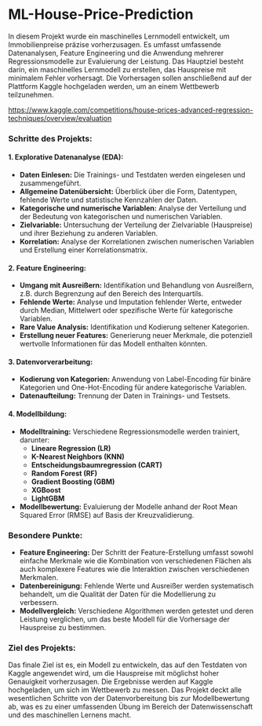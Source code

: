 # ML-House-Price-Prediction
In diesem Projekt wurde ein maschinelles Lernmodell entwickelt, um Immobilienpreise präzise vorherzusagen. Es umfasst umfassende Datenanalysen, Feature Engineering und die Anwendung mehrerer Regressionsmodelle zur Evaluierung der Leistung. 
Das Hauptziel besteht darin, ein maschinelles Lernmodell zu erstellen, das Hauspreise mit minimalem Fehler vorhersagt. Die Vorhersagen sollen anschließend auf der Plattform Kaggle hochgeladen werden, um an einem Wettbewerb teilzunehmen.

https://www.kaggle.com/competitions/house-prices-advanced-regression-techniques/overview/evaluation


### Schritte des Projekts:

#### 1. **Explorative Datenanalyse (EDA):**
   - **Daten Einlesen:** Die Trainings- und Testdaten werden eingelesen und zusammengeführt.
   - **Allgemeine Datenübersicht:** Überblick über die Form, Datentypen, fehlende Werte und statistische Kennzahlen der Daten.
   - **Kategorische und numerische Variablen:** Analyse der Verteilung und der Bedeutung von kategorischen und numerischen Variablen.
   - **Zielvariable:** Untersuchung der Verteilung der Zielvariable (Hauspreise) und ihrer Beziehung zu anderen Variablen.
   - **Korrelation:** Analyse der Korrelationen zwischen numerischen Variablen und Erstellung einer Korrelationsmatrix.

#### 2. **Feature Engineering:**
   - **Umgang mit Ausreißern:** Identifikation und Behandlung von Ausreißern, z.B. durch Begrenzung auf den Bereich des Interquartils.
   - **Fehlende Werte:** Analyse und Imputation fehlender Werte, entweder durch Median, Mittelwert oder spezifische Werte für kategorische Variablen.
   - **Rare Value Analysis:** Identifikation und Kodierung seltener Kategorien.
   - **Erstellung neuer Features:** Generierung neuer Merkmale, die potenziell wertvolle Informationen für das Modell enthalten könnten.

#### 3. **Datenvorverarbeitung:**
   - **Kodierung von Kategorien:** Anwendung von Label-Encoding für binäre Kategorien und One-Hot-Encoding für andere kategorische Variablen.
   - **Datenaufteilung:** Trennung der Daten in Trainings- und Testsets.

#### 4. **Modellbildung:**
   - **Modelltraining:** Verschiedene Regressionsmodelle werden trainiert, darunter:
     - **Lineare Regression (LR)**
     - **K-Nearest Neighbors (KNN)**
     - **Entscheidungsbaumregression (CART)**
     - **Random Forest (RF)**
     - **Gradient Boosting (GBM)**
     - **XGBoost**
     - **LightGBM**
   - **Modellbewertung:** Evaluierung der Modelle anhand der Root Mean Squared Error (RMSE) auf Basis der Kreuzvalidierung.

### Besondere Punkte:

- **Feature Engineering:** Der Schritt der Feature-Erstellung umfasst sowohl einfache Merkmale wie die Kombination von verschiedenen Flächen als auch komplexere Features wie die Interaktion zwischen verschiedenen Merkmalen.
- **Datenbereinigung:** Fehlende Werte und Ausreißer werden systematisch behandelt, um die Qualität der Daten für die Modellierung zu verbessern.
- **Modellvergleich:** Verschiedene Algorithmen werden getestet und deren Leistung verglichen, um das beste Modell für die Vorhersage der Hauspreise zu bestimmen.

### Ziel des Projekts:

Das finale Ziel ist es, ein Modell zu entwickeln, das auf den Testdaten von Kaggle angewendet wird, um die Hauspreise mit möglichst hoher Genauigkeit vorherzusagen. Die Ergebnisse werden auf Kaggle hochgeladen, um sich im Wettbewerb zu messen.
Das Projekt deckt alle wesentlichen Schritte von der Datenvorbereitung bis zur Modellbewertung ab, was es zu einer umfassenden Übung im Bereich der Datenwissenschaft und des maschinellen Lernens macht.
